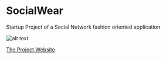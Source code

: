 # SocialWear
Startup Project of a Social Network fashion oriented application

![alt text]()

<a href="www.getsocialwear.com"/>The Project Website</a>
